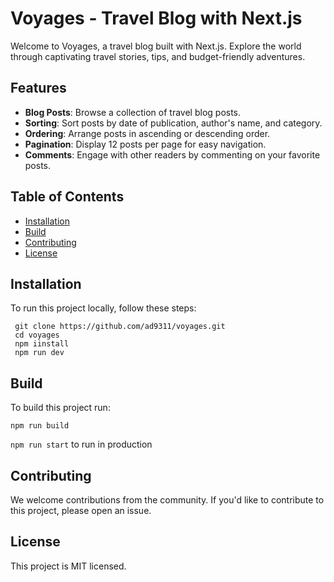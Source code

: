 # Voyages - Travel Blog with Next.js

Welcome to Voyages, a travel blog built with Next.js. Explore the world through captivating travel stories, tips, and budget-friendly adventures.

## Features

- **Blog Posts**: Browse a collection of travel blog posts.
- **Sorting**: Sort posts by date of publication, author's name, and category.
- **Ordering**: Arrange posts in ascending or descending order.
- **Pagination**: Display 12 posts per page for easy navigation.
- **Comments**: Engage with other readers by commenting on your favorite posts.

## Table of Contents

- [Installation](#installation)
- [Build](#build)
- [Contributing](#contributing)
- [License](#license)

## Installation

To run this project locally, follow these steps:
   ```
    git clone https://github.com/ad9311/voyages.git
    cd voyages
    npm iinstall
    npm run dev
  ```

## Build
To build this project run:
  ```
  npm run build
  ```
  `npm run start` to run in production

## Contributing
We welcome contributions from the community. If you'd like to contribute to this project, please open an issue.

## License
This project is MIT licensed.
